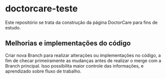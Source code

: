# doctorcare-teste

Este repositório se trata da construção da página DoctorCare para fins de estudo.

## Melhorias e implementações do código

Criar nova Branch para realizar alterações ou implementações no código, a fim de checar primeiramente as mudanças antes de realizar o merge com a Branch principal.
Isso possibilita maior controle das informações, e aprendizado sobre fluxo de trabalho.

